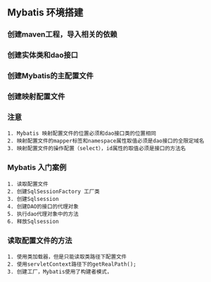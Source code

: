 ## Mybatis 环境搭建

### 创建maven工程，导入相关的依赖
### 创建实体类和dao接口
### 创建Mybatis的主配置文件
### 创建映射配置文件


### 注意
    1. Mybatis 映射配置文件的位置必须和dao接口类的位置相同
    2. 映射配置文件的mapper标签和namespace属性取值必须是dao接口的全限定域名
    3. 映射配置文件的操作配置（select），id属性的取值必须是接口的方法名
  
### Mybatis 入门案例
    1. 读取配置文件
    2. 创建SqlSessionFactory 工厂类
    3. 创建Sqlsession
    4. 创建DAO的接口的代理对象
    5. 执行dao代理对象中的方法
    6. 释放Sqlsession
    
### 读取配置文件的方法
    1. 使用类加载器，但是只能读取类路径下配置文件
    2. 使用servletContext路径下的getRealPath();
    3. 创建工厂，Mybatis使用了构建者模式，